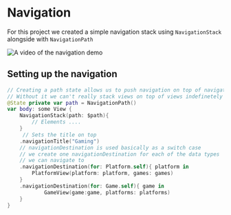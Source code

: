 # Navigation

For this project we created a simple navigation stack using `NavigationStack` alongside with `NavigationPath`

![A video of the navigation demo](./docs/navigation-demo.gif)

## Setting up the navigation

```swift
// Creating a path state allows us to push navigation on top of navigation
// Without it we can't really stack views on top of views indefinetely
@State private var path = NavigationPath()
var body: some View {
    NavigationStack(path: $path){
        // Elements ....
    }
     // Sets the title on top
    .navigationTitle("Gaming")
    // navigationDestination is used basically as a switch case
    // we create one navigationDestination for each of the data types
    // we can navigate to
    .navigationDestination(for: Platform.self){ platform in
        PlatformView(platform: platform, games: games)
    }
    .navigationDestination(for: Game.self){ game in
            GameView(game:game, platforms: platforms)
    }
}
```
